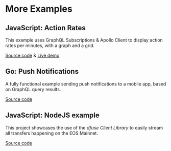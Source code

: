 # More Examples

## JavaScript: Action Rates

This example uses GraphQL Subscriptions & Apollo Client to display action rates per minutes, with a graph and a grid.

[Source code](https://github.com/dfuse-io/example-stream-action-rates) & [Live demo](https://labs.dfuse.io/livesearch-example/)


## Go: Push Notifications

A fully functional example sending push notifications to a mobile app, based on GraphQL query results.

[Source code](https://github.com/dfuse-io/example-push-notifications)


## JavaScript: NodeJS example

This project showcases the use of the _dfuse Client Library_ to easily stream all transfers happening on the EOS Mainnet.

[Source code](https://github.com/dfuse-io/example-node-server)
